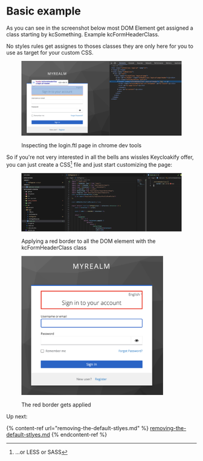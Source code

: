 # Basic example

As you can see in the screenshot below most DOM Element get assigned a class starting by kcSomething. Example kcFormHeaderClass. &#x20;

No styles rules get assignes to thoses classes they are only here for you to use as target for your custom CSS. &#x20;

<figure><img src="../../.gitbook/assets/image (5).png" alt=""><figcaption><p>Inspecting the login.ftl page in chrome dev tools</p></figcaption></figure>

So if you're not very interested in all the bells ans wissles Keycloakify offer, you can just create a CSS[^1] file and just start customizing the page: &#x20;

<figure><img src="../../.gitbook/assets/image (4).png" alt=""><figcaption><p>Applying a red border to all the DOM element with the kcFormHeaderClass class</p></figcaption></figure>

<figure><img src="../../.gitbook/assets/image (3).png" alt="" width="375"><figcaption><p>The red border gets applied</p></figcaption></figure>

Up next:

{% content-ref url="removing-the-default-stlyes.md" %}
[removing-the-default-stlyes.md](removing-the-default-stlyes.md)
{% endcontent-ref %}

[^1]: ...or LESS or SASS
